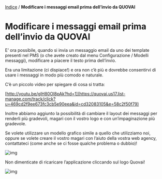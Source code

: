 [Indice](index.html) / **Modificare i messaggi email prima dell’invio da QUOVAI**

# Modificare i messaggi email prima dell’invio da QUOVAI

E’ ora possibile, quando si invia un messaggio email da uno dei template presenti nel PMS (o che avete creato dal menu Configurazione / Modelli messaggi), modificare a piacere il testo prima dell’invio.

Era una limitazione (ci dispiace!) e ora non c’è più e dovrebbe consentirvi di usare i messaggi in modo più comodo e naturale.

C’è un piccolo video per spiegare di cosa si tratta:

[http://youtu.be/gIH80Ol8pAk?hd=1](https://quovai.us17.list-manage.com/track/click?u=469cd2f9ee673fc3cb5e90eea&id=cd32083105&e=58c2f50f79)

Inoltre abbiamo aggiunto la possibilità di cambiare il layout dei messaggi per renderli più gradevoli, magari con il vostro logo e con un’impaginazione più gradevole.

Se volete utilizzare un modello grafico simile a quello che utilizziamo noi, oppure se volete creare il vostro magari con l’aiuto della vostra web agency, contattateci (come anche se ci fosse qualche problema o dubbio)!

![img](https://quovai.github.io/images/messaggi-miglioramento-001.png)

Non dimenticate di ricaricare l’applicazione cliccando sul logo Quovai!

![img](https://quovai.github.io/images/messaggi-miglioramento-002.png)